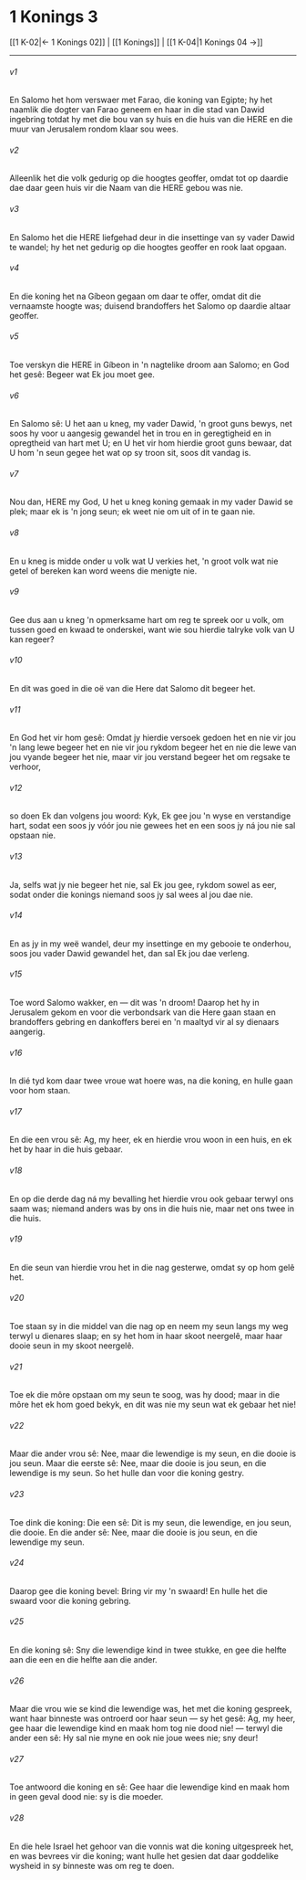 # 1 Konings 3

[[1 K-02|← 1 Konings 02]] | [[1 Konings]] | [[1 K-04|1 Konings 04 →]]
***

###### v1
En Salomo het hom verswaer met Farao, die koning van Egipte; hy het naamlik die dogter van Farao geneem en haar in die stad van Dawid ingebring totdat hy met die bou van sy huis en die huis van die HERE en die muur van Jerusalem rondom klaar sou wees. 
###### v2
Alleenlik het die volk gedurig op die hoogtes geoffer, omdat tot op daardie dae daar geen huis vir die Naam van die HERE gebou was nie. 
###### v3
En Salomo het die HERE liefgehad deur in die insettinge van sy vader Dawid te wandel; hy het net gedurig op die hoogtes geoffer en rook laat opgaan. 
###### v4
En die koning het na Gíbeon gegaan om daar te offer, omdat dit die vernaamste hoogte was; duisend brandoffers het Salomo op daardie altaar geoffer. 
###### v5
Toe verskyn die HERE in Gíbeon in 'n nagtelike droom aan Salomo; en God het gesê: Begeer wat Ek jou moet gee. 
###### v6
En Salomo sê: U het aan u kneg, my vader Dawid, 'n groot guns bewys, net soos hy voor u aangesig gewandel het in trou en in geregtigheid en in opregtheid van hart met U; en U het vir hom hierdie groot guns bewaar, dat U hom 'n seun gegee het wat op sy troon sit, soos dit vandag is. 
###### v7
Nou dan, HERE my God, U het u kneg koning gemaak in my vader Dawid se plek; maar ek is 'n jong seun; ek weet nie om uit of in te gaan nie. 
###### v8
En u kneg is midde onder u volk wat U verkies het, 'n groot volk wat nie getel of bereken kan word weens die menigte nie. 
###### v9
Gee dus aan u kneg 'n opmerksame hart om reg te spreek oor u volk, om tussen goed en kwaad te onderskei, want wie sou hierdie talryke volk van U kan regeer? 
###### v10
En dit was goed in die oë van die Here dat Salomo dit begeer het. 
###### v11
En God het vir hom gesê: Omdat jy hierdie versoek gedoen het en nie vir jou 'n lang lewe begeer het en nie vir jou rykdom begeer het en nie die lewe van jou vyande begeer het nie, maar vir jou verstand begeer het om regsake te verhoor, 
###### v12
so doen Ek dan volgens jou woord: Kyk, Ek gee jou 'n wyse en verstandige hart, sodat een soos jy vóór jou nie gewees het en een soos jy ná jou nie sal opstaan nie. 
###### v13
Ja, selfs wat jy nie begeer het nie, sal Ek jou gee, rykdom sowel as eer, sodat onder die konings niemand soos jy sal wees al jou dae nie. 
###### v14
En as jy in my weë wandel, deur my insettinge en my gebooie te onderhou, soos jou vader Dawid gewandel het, dan sal Ek jou dae verleng. 
###### v15
Toe word Salomo wakker, en — dit was 'n droom! Daarop het hy in Jerusalem gekom en voor die verbondsark van die Here gaan staan en brandoffers gebring en dankoffers berei en 'n maaltyd vir al sy dienaars aangerig. 
###### v16
In dié tyd kom daar twee vroue wat hoere was, na die koning, en hulle gaan voor hom staan. 
###### v17
En die een vrou sê: Ag, my heer, ek en hierdie vrou woon in een huis, en ek het by haar in die huis gebaar. 
###### v18
En op die derde dag ná my bevalling het hierdie vrou ook gebaar terwyl ons saam was; niemand anders was by ons in die huis nie, maar net ons twee in die huis. 
###### v19
En die seun van hierdie vrou het in die nag gesterwe, omdat sy op hom gelê het. 
###### v20
Toe staan sy in die middel van die nag op en neem my seun langs my weg terwyl u dienares slaap; en sy het hom in haar skoot neergelê, maar haar dooie seun in my skoot neergelê. 
###### v21
Toe ek die môre opstaan om my seun te soog, was hy dood; maar in die môre het ek hom goed bekyk, en dit was nie my seun wat ek gebaar het nie! 
###### v22
Maar die ander vrou sê: Nee, maar die lewendige is my seun, en die dooie is jou seun. Maar die eerste sê: Nee, maar die dooie is jou seun, en die lewendige is my seun. So het hulle dan voor die koning gestry. 
###### v23
Toe dink die koning: Die een sê: Dit is my seun, die lewendige, en jou seun, die dooie. En die ander sê: Nee, maar die dooie is jou seun, en die lewendige my seun. 
###### v24
Daarop gee die koning bevel: Bring vir my 'n swaard! En hulle het die swaard voor die koning gebring. 
###### v25
En die koning sê: Sny die lewendige kind in twee stukke, en gee die helfte aan die een en die helfte aan die ander. 
###### v26
Maar die vrou wie se kind die lewendige was, het met die koning gespreek, want haar binneste was ontroerd oor haar seun — sy het gesê: Ag, my heer, gee haar die lewendige kind en maak hom tog nie dood nie! — terwyl die ander een sê: Hy sal nie myne en ook nie joue wees nie; sny deur! 
###### v27
Toe antwoord die koning en sê: Gee haar die lewendige kind en maak hom in geen geval dood nie: sy is die moeder. 
###### v28
En die hele Israel het gehoor van die vonnis wat die koning uitgespreek het, en was bevrees vir die koning; want hulle het gesien dat daar goddelike wysheid in sy binneste was om reg te doen. 
